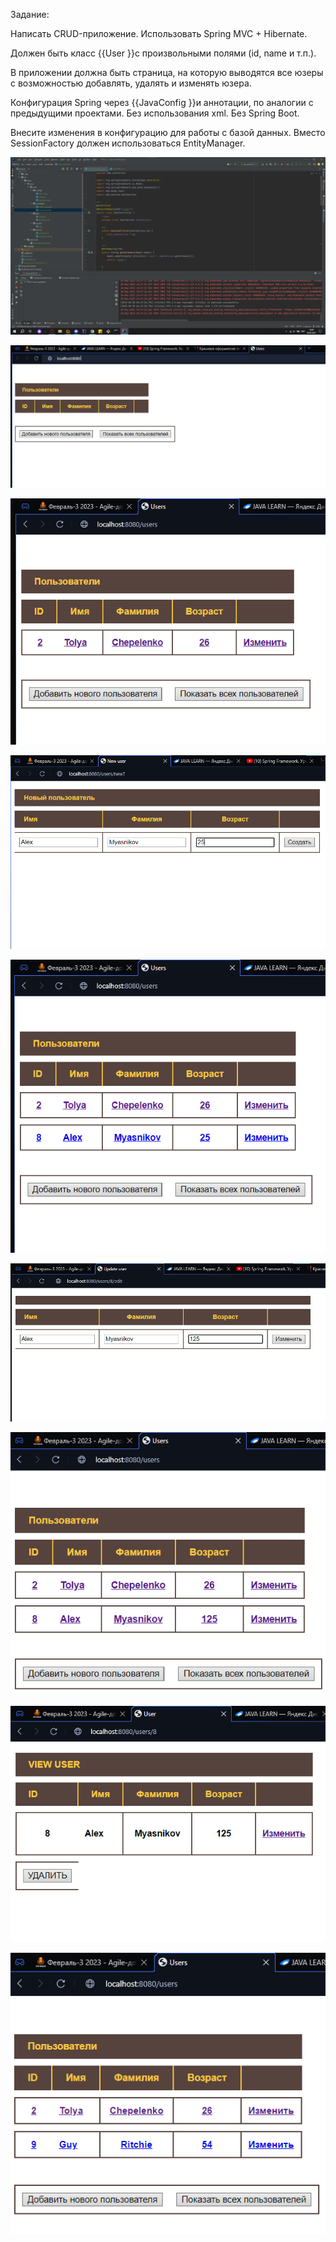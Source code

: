 Задание:

Написать CRUD-приложение. Использовать Spring MVC + Hibernate.

Должен быть класс {{User }}с произвольными полями (id, name и т.п.).

В приложении должна быть страница, на которую выводятся все юзеры с возможностью добавлять, удалять и изменять юзера.

Конфигурация Spring через {{JavaConfig }}и аннотации, по аналогии с предыдущими проектами. Без использования xml. Без Spring Boot.

Внесите изменения в конфигурацию для работы с базой данных. Вместо SessionFactory должен использоваться EntityManager.

![img.png](img.png)

![img_1.png](img_1.png)

![img_2.png](img_2.png)

![img_3.png](img_3.png)

![img_4.png](img_4.png)

![img_5.png](img_5.png)

![img_6.png](img_6.png)

![img_7.png](img_7.png)

![img_8.png](img_8.png)